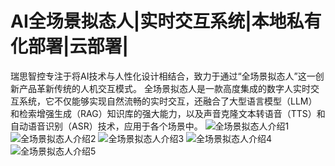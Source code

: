 # AI全场景拟态人|实时交互系统|本地私有化部署|云部署|
瑞思智控专注于将AI技术与人性化设计相结合，致力于通过“全场景拟态人”这一创新产品革新传统的人机交互模式。
全场景拟态人是一款高度集成的数字人实时交互系统，它不仅能够实现自然流畅的实时交互，还融合了大型语言模型（LLM）和检索增强生成（RAG）知识库的强大能力，以及声音克隆文本转语音（TTS）和自动语音识别（ASR）技术，应用于各个场景中。
![全场景拟态人介绍1](https://download.gitcode.net/Reese_Brz/Reese-human/-/raw/main/全场景拟态人介绍_1.png)
![全场景拟态人介绍2](https://download.gitcode.net/Reese_Brz/Reese-human/-/raw/main/全场景拟态人介绍_2.png)
![全场景拟态人介绍3](https://download.gitcode.net/Reese_Brz/Reese-human/-/raw/main/全场景拟态人介绍_3.png)
![全场景拟态人介绍4](https://download.gitcode.net/Reese_Brz/Reese-human/-/raw/main/全场景拟态人介绍_4.png)
![全场景拟态人介绍5](https://download.gitcode.net/Reese_Brz/Reese-human/-/raw/main/全场景拟态人介绍_5.png)
